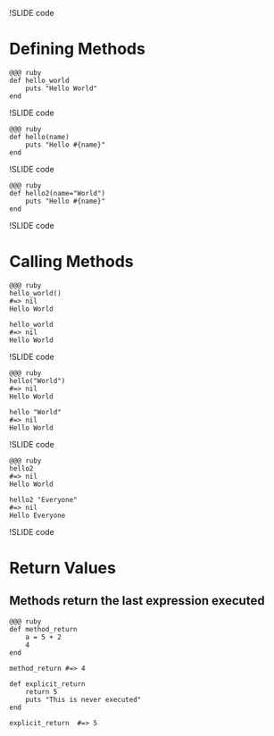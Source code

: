 !SLIDE code
# Defining Methods #

    @@@ ruby
    def hello_world
        puts "Hello World"
    end
    
!SLIDE code

    @@@ ruby
    def hello(name)
        puts "Hello #{name}"
    end

!SLIDE code

    @@@ ruby
    def hello2(name="World")
        puts "Hello #{name}"
    end


!SLIDE code
# Calling Methods #

    @@@ ruby
    hello_world()
    #=> nil
    Hello World
    
    hello_world
    #=> nil
    Hello World

!SLIDE code
    
    @@@ ruby
    hello("World")
    #=> nil
    Hello World
    
    hello "World"
    #=> nil
    Hello World
    
!SLIDE code

    @@@ ruby
    hello2
    #=> nil
    Hello World
    
    hello2 "Everyone"
    #=> nil
    Hello Everyone

!SLIDE code

# Return Values #
## Methods return the last expression executed ##

    @@@ ruby
    def method_return
        a = 5 + 2
        4
    end

    method_return #=> 4

    def explicit_return
        return 5
        puts "This is never executed"
    end
    
    explicit_return  #=> 5